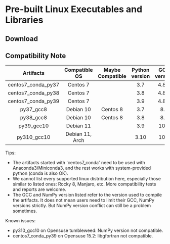 # Pre-built Linux Executables and Libraries

## Download

## Compatibility Note

| Artifacts | Compatible OS | Maybe Compatible | Python version | GCC version | NumPy version |
| :---: | :---: | :---: | :---: | :---: | :---: |
| centos7_conda_py37 | Centos 7 | | 3.7 | 4.8.5 | 1.18 |
| centos7_conda_py38 | Centos 7 | | 3.8 | 4.8.5 | 1.21 |
| centos7_conda_py39 | Centos 7 | | 3.9 | 4.8.5 | 1.21 |
| py37_gcc8 | Debian 10 | Centos 8 | 3.7 | 8.3 | 1.21 |
| py38_gcc8 | Debian 10 | Centos 8 | 3.8 | 8.3 | 1.23 |
| py39_gcc10 | Debian 11 |  | 3.9 | 10.2 | 1.23 |
| py310_gcc10 | Debian 11, Arch | | 3.10 | 10.2 | 1.23 |

Tips:
* The artifacts started with 'centos7_conda' need to be used with Anaconda3/Miniconda3, and the rest works with system-provided python (conda is also OK).
* We cannot list every supported linux distribution here, especially those similar to listed ones: Rocky 8, Manjaro, etc. More compatibility tests and reports are welcome.
* The GCC and NumPy version listed refer to the version used to compile the artifacts. It does not mean users need to limit their GCC, NumPy versions strictly. But NumPy version conflict can still be a problem sometimes.

Known issues:
* py310_gcc10 on Opensuse tumbleweed: NumPy version not compatible.
* centos7_conda_py39 on Opensuse 15.2: libgfortran not compatible.
